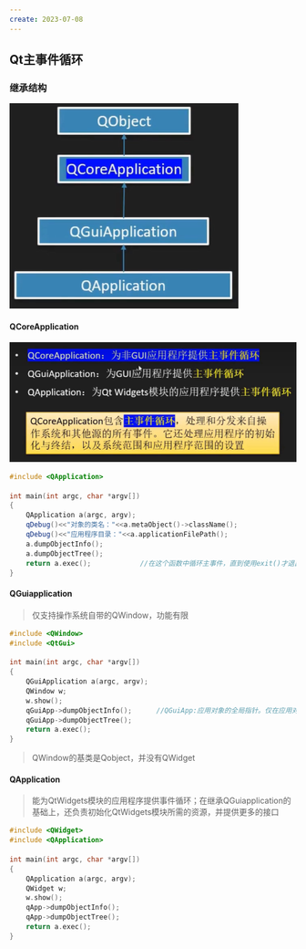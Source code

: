 ```yaml
---
create: 2023-07-08
---
```

## Qt主事件循环

### 继承结构

![](picture/继承结构2.png)

#### QCoreApplication

![](picture/继承结构1.png)

```C++
#include <QApplication>

int main(int argc, char *argv[])
{
    QApplication a(argc, argv);
    qDebug()<<"对象的类名："<<a.metaObject()->className();
    qDebug()<<"应用程序目录："<<a.applicationFilePath();
    a.dumpObjectInfo();
    a.dumpObjectTree();
    return a.exec();			//在这个函数中循环主事件，直到使用exit()才退出
}
```

#### QGuiapplication

> 仅支持操作系统自带的QWindow，功能有限

```c++
#include <QWindow>
#include <QtGui>

int main(int argc, char *argv[])
{
    QGuiApplication a(argc, argv);
    QWindow w;
    w.show();
    qGuiApp->dumpObjectInfo();		//QGuiApp:应用对象的全局指针。仅在应用对象为QGuiApplication才有效
    qGuiApp->dumpObjectTree();
    return a.exec();
}
```

> QWindow的基类是Qobject，并没有QWidget

#### QApplication

> 能为QtWidgets模块的应用程序提供事件循环；在继承QGuiapplication的基础上，还负责初始化QtWidgets模块所需的资源，并提供更多的接口

```c++
#include <QWidget>
#include <QApplication>

int main(int argc, char *argv[])
{
    QApplication a(argc, argv);
    QWidget w;
    w.show();
    qApp->dumpObjectInfo();
    qApp->dumpObjectTree();
    return a.exec();
}
```

